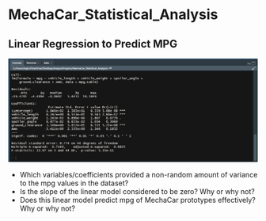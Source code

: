# MechaCar_Statistical_Analysis


## Linear Regression to Predict MPG

![](summary_mpg.png)


* Which variables/coefficients provided a non-random amount of variance to the mpg values in the dataset?
* Is the slope of the linear model considered to be zero? Why or why not?
* Does this linear model predict mpg of MechaCar prototypes effectively? Why or why not?
